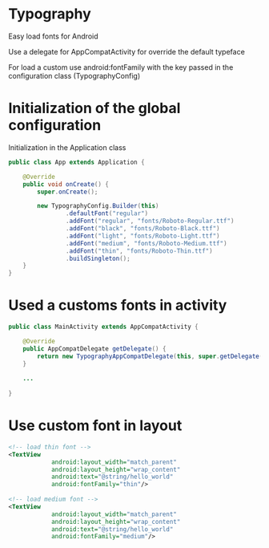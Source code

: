 # Typography

Easy load fonts for Android

Use a delegate for AppCompatActivity for override the default typeface

For load a custom use android:fontFamily with the key passed in the configuration class (TypographyConfig)

# Initialization of the global configuration

Initialization in the Application class

```java
public class App extends Application {

    @Override
    public void onCreate() {
        super.onCreate();

        new TypographyConfig.Builder(this)
                .defaultFont("regular")
                .addFont("regular", "fonts/Roboto-Regular.ttf")
                .addFont("black", "fonts/Roboto-Black.ttf")
                .addFont("light", "fonts/Roboto-Light.ttf")
                .addFont("medium", "fonts/Roboto-Medium.ttf")
                .addFont("thin", "fonts/Roboto-Thin.ttf")
                .buildSingleton();
    }
}
```

# Used a customs fonts in activity

```java
public class MainActivity extends AppCompatActivity {

    @Override
    public AppCompatDelegate getDelegate() {
        return new TypographyAppCompatDelegate(this, super.getDelegate());
    }
    
    ...
    
}
```

# Use custom font in layout

```xml
<!-- load thin font -->
<TextView
            android:layout_width="match_parent"
            android:layout_height="wrap_content"
            android:text="@string/hello_world"
            android:fontFamily="thin"/>
      
<!-- load medium font -->      
<TextView
            android:layout_width="match_parent"
            android:layout_height="wrap_content"
            android:text="@string/hello_world"
            android:fontFamily="medium"/>
```



